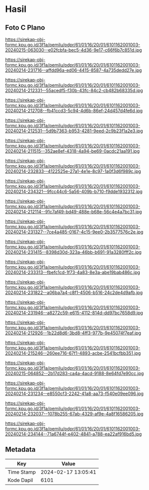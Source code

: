 # Hasil

## Foto C Plano

https://sirekap-obj-formc.kpu.go.id/3f1a/pemilu/pdpr/61/01/16/20/01/6101162001003-20240215-063030--e02fcbfa-bec5-4d36-9e17-c66f6b7c851d.jpg

https://sirekap-obj-formc.kpu.go.id/3f1a/pemilu/pdpr/61/01/16/20/01/6101162001003-20240214-231716--affdd96a-ed06-4415-8587-4a735dedd27e.jpg

https://sirekap-obj-formc.kpu.go.id/3f1a/pemilu/pdpr/61/01/16/20/01/6101162001003-20240214-212331--55acedf5-f30b-43fc-84c2-cb482b68335d.jpg

https://sirekap-obj-formc.kpu.go.id/3f1a/pemilu/pdpr/61/01/16/20/01/6101162001003-20240214-212708--fb41ccd3-5c94-4d6b-86ef-24d457d4fe6d.jpg

https://sirekap-obj-formc.kpu.go.id/3f1a/pemilu/pdpr/61/01/16/20/01/6101162001003-20240214-212531--5d9b7363-b953-4281-9eed-2c9b23f1a2e3.jpg

https://sirekap-obj-formc.kpu.go.id/3f1a/pemilu/pdpr/61/01/16/20/01/6101162001003-20240214-211515--352ae8ef-4318-4a94-be69-0acdc21aa191.jpg

https://sirekap-obj-formc.kpu.go.id/3f1a/pemilu/pdpr/61/01/16/20/01/6101162001003-20240214-232833--4122525e-27a1-4e1e-8c97-1a0f3d6f989c.jpg

https://sirekap-obj-formc.kpu.go.id/3f1a/pemilu/pdpr/61/01/16/20/01/6101162001003-20240214-234321--9fcc44c6-5a56-409b-b710-f9dde1932312.jpg

https://sirekap-obj-formc.kpu.go.id/3f1a/pemilu/pdpr/61/01/16/20/01/6101162001003-20240214-212114--91c7af49-bd49-488e-b68e-56c4e4a7bc31.jpg

https://sirekap-obj-formc.kpu.go.id/3f1a/pemilu/pdpr/61/01/16/20/01/6101162001003-20240214-231327--7ce4a485-0167-4c15-9ee0-2b3577576c2e.jpg

https://sirekap-obj-formc.kpu.go.id/3f1a/pemilu/pdpr/61/01/16/20/01/6101162001003-20240214-231415--8398d30d-323a-46bb-b691-91a3280fff2c.jpg

https://sirekap-obj-formc.kpu.go.id/3f1a/pemilu/pdpr/61/01/16/20/01/6101162001003-20240214-233313--fbefc1cd-1f73-4a83-8e3a-abe19bab486c.jpg

https://sirekap-obj-formc.kpu.go.id/3f1a/pemilu/pdpr/61/01/16/20/01/6101162001003-20240214-231822--a06ba7a4-c8f1-4506-b516-24c2de4d9afb.jpg

https://sirekap-obj-formc.kpu.go.id/3f1a/pemilu/pdpr/61/01/16/20/01/6101162001003-20240214-231946--a8272c59-e615-4112-814d-dd97bc7658d9.jpg

https://sirekap-obj-formc.kpu.go.id/3f1a/pemilu/pdpr/61/01/16/20/01/6101162001003-20240214-212926--1b22d8d6-3bd8-4ff3-977b-9e45074f7eaf.jpg

https://sirekap-obj-formc.kpu.go.id/3f1a/pemilu/pdpr/61/01/16/20/01/6101162001003-20240214-215246--260ee716-67f1-4893-acbe-2541bcfbb351.jpg

https://sirekap-obj-formc.kpu.go.id/3f1a/pemilu/pdpr/61/01/16/20/01/6101162001003-20240215-064852--2b17d283-ca4a-4acd-9188-8e64fd7e90cc.jpg

https://sirekap-obj-formc.kpu.go.id/3f1a/pemilu/pdpr/61/01/16/20/01/6101162001003-20240214-231234--e8550cf3-2242-41a8-aa73-f540e09ee096.jpg

https://sirekap-obj-formc.kpu.go.id/3f1a/pemilu/pdpr/61/01/16/20/01/6101162001003-20240214-232037--1078b255-67ab-4329-af9e-4a8f16586205.jpg

https://sirekap-obj-formc.kpu.go.id/3f1a/pemilu/pdpr/61/01/16/20/01/6101162001003-20240214-234144--71a6744f-e402-4841-a788-ea22af916bd5.jpg


## Metadata

| Key        | Value               |
| ---------- | ------------------- |
| Time Stamp | 2024-02-17 13:05:41 |
| Kode Dapil | 6101                |



